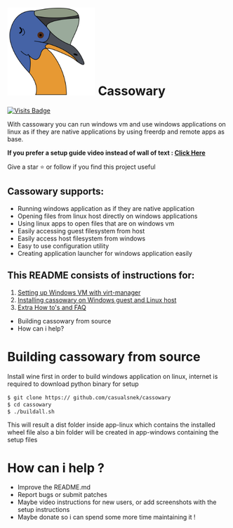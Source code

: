 # <img src="app-linux/src/cassowary/gui/extrares/cassowary.svg" alt="Logo" width="200"/>  Cassowary 

[![Visits Badge](https://badges.pufler.dev/visits/casualsnek/cassowary)](https://github.com/casualsnek)

With cassowary you can run windows vm and use windows applications on linux as if they are native applications by using freerdp and remote apps as base.

**If you prefer a setup guide video instead of wall of text :  [Click Here](https://www.youtube.com/watch?v=ftq-c_VgmK0)**

Give a star ⭐ or follow if you find this project useful

## Cassowary supports:
 - Running windows application as if they are native application
 - Opening files from linux host directly on windows applications
 - Using linux apps to open files that are on windows vm
 - Easily accessing guest filesystem from host
 - Easily access host filesystem from windows
 - Easy to use configuration utility
- Creating application launcher for windows application easily

## This README consists of instructions for:
1. [Setting up Windows VM with virt-manager](docs/1-virt-manager.md)
2. [Installing cassowary on Windows guest and Linux host](docs/2-cassowary-install.md)
3. [Extra How to's and FAQ](docs/3-faq.md)

- Building cassowary from source
- How can i help?

# Building cassowary from source
Install wine first in order to build windows application on linux, internet is required to download python binary for setup 

```
$ git clone https:// github.com/casualsnek/cassowary
$ cd cassowary
$ ./buildall.sh
```

This will result a dist folder inside app-linux which contains the installed wheel file
also a bin folder will be created in app-windows containing the setup files

# How can i help ?
- Improve the README.md
- Report bugs or submit patches
- Maybe video instructions for new users, or add screenshots with the setup instructions
- Maybe donate so i can spend some more time maintaining it !
